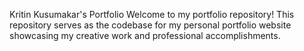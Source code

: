 Kritin Kusumakar's Portfolio
Welcome to my portfolio repository! This repository serves as the codebase for my personal portfolio website showcasing my creative work and professional accomplishments.
